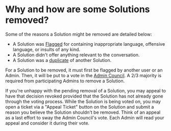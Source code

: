 # Why and how are some Solutions removed? #
Some of the reasons a Solution might be removed are detailed below:
- A Solution was [Flagged][1] for containing inappropriate language,
offensive language, or insults of any kind.
- A Solution didn't offer anything relevant to the conversation.
- A Solution was a [duplicate][2] of another Solution.

For a Solution to be removed, it must first be flagged
by another user or an Admin. Then, it will be put to a
vote in the [Admin Council][3]. A 2/3 majority is required
from participating Admins to remove a Solution.

If you're unhappy with the pending removal of a Solution,
you may appeal to have that decision revoked provided
that the Solution has not already gone through the voting
process. While the Solution is being voted on, you may
open a ticket via a "Appeal Ticket" button on the Solution
and submit a reason you believe the Solution shouldn't
be removed. Think of an appeal as a last effort to
sway the Admin Council's vote. Each Admin will 
read your appeal and consider it during their vote.

[1]: /help_center/privileges/flagging/
[2]: /help_center/conversation/duplicate_questions/
[3]: /help_center/reputation/admin_council/
